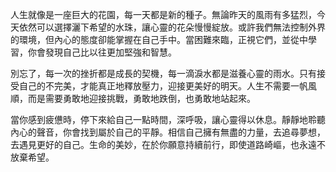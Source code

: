 人生就像是一座巨大的花園，每一天都是新的種子。無論昨天的風雨有多猛烈，今天依然可以選擇灑下希望的水珠，讓心靈的花朵慢慢綻放。或許我們無法控制外界的環境，但內心的態度卻能掌握在自己手中。當困難來臨，正視它們，並從中學習，你會發現自己比以往更加堅強和智慧。

別忘了，每一次的挫折都是成長的契機，每一滴淚水都是滋養心靈的雨水。只有接受自己的不完美，才能真正地釋放壓力，迎接更美好的明天。人生不需要一帆風順，而是需要勇敢地迎接挑戰，勇敢地跌倒，也勇敢地站起來。

當你感到疲憊時，停下來給自己一點時間，深呼吸，讓心靈得以休息。靜靜地聆聽內心的聲音，你會找到屬於自己的平靜。相信自己擁有無盡的力量，去追尋夢想，去遇見更好的自己。生命的美妙，在於你願意持續前行，即使道路崎嶇，也永遠不放棄希望。